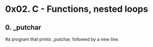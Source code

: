 # 0x02. C - Functions, nested loops

## 0. _putchar
#a program that prints _putchar, followed by a new line.

